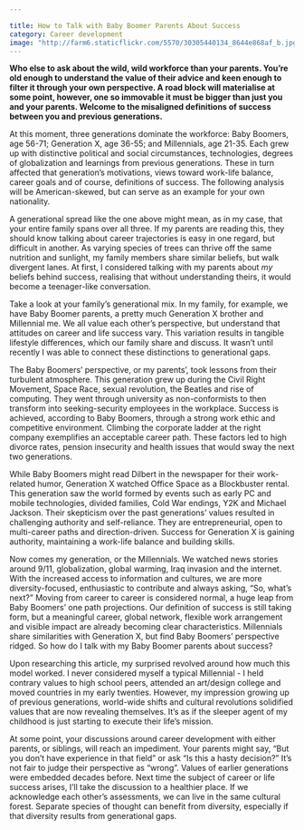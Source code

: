 ```yaml
---

title: How to Talk with Baby Boomer Parents About Success
category: Career development
image: "http://farm6.staticflickr.com/5570/30305440134_8644e868af_b.jpg"
---
```


**Who else to ask about the wild, wild workforce than your parents. You’re old enough to understand the value of their advice and keen enough to filter it through your own perspective. A road block will materialise at some point, however, one so immovable it must be bigger than just you and your parents. Welcome to the misaligned definitions of success between you and previous generations.**

At this moment, three generations dominate the workforce: Baby Boomers, age 56-71; Generation X, age 36-55; and Millennials, age 21-35. Each grew up with distinctive political and social circumstances, technologies, degrees of globalization and learnings from previous generations. These in turn affected that generation’s motivations, views toward work-life balance, career goals and of course, definitions of success. The following analysis will be American-skewed, but can serve as an example for your own nationality.

A generational spread like the one above might mean, as in my case, that your entire family spans over all three. If my parents are reading this, they should know talking about career trajectories is easy in one regard, but difficult in another. As varying species of trees can thrive off the same nutrition and sunlight, my family members share similar beliefs, but walk divergent lanes. At first, I considered talking with my parents about *my* beliefs behind success, realising that without understanding theirs, it would become a teenager-like conversation.

Take a look at your family’s generational mix. In my family, for example, we have Baby Boomer parents, a pretty much Generation X brother and Millennial me. We all value each other’s perspective, but understand that attitudes on career and life success vary. This variation results in tangible lifestyle differences, which our family share and discuss. It wasn’t until recently I was able to connect these distinctions to generational gaps.

The Baby Boomers’ perspective, or my parents’, took lessons from their turbulent atmosphere. This generation grew up during the Civil Right Movement, Space Race, sexual revolution, the Beatles and rise of computing. They went through university as non-conformists to then transform into seeking-security employees in the workplace. Success is achieved, according to Baby Boomers, through a strong work ethic and competitive environment. Climbing the corporate ladder at the right company exemplifies an acceptable career path. These factors led to high divorce rates, pension insecurity and health issues that would sway the next two generations. 

While Baby Boomers might read Dilbert in the newspaper for their work-related humor, Generation X watched Office Space as a Blockbuster rental. This generation saw the world formed by events such as early PC and mobile technologies, divided families, Cold War endings, Y2K and Michael Jackson. Their skepticism over the past generations’ values resulted in challenging authority and self-reliance. They are entrepreneurial, open to multi-career paths and direction-driven. Success for Generation X is gaining authority, maintaining a work-life balance and building skills. 

Now comes my generation, or the Millennials. We watched news stories around 9/11, globalization, global warming, Iraq invasion and the internet. With the increased access to information and cultures, we are more diversity-focused, enthusiastic to contribute and always asking, “So, what’s next?” Moving from career to career is considered normal, a huge leap from Baby Boomers’ one path projections. Our definition of success is still taking form, but a meaningful career, global network, flexible work arrangement and visible impact are already becoming clear characteristics. Millennials share similarities with Generation X, but find Baby Boomers’ perspective ridged. So how do I talk with my Baby Boomer parents about success?    
 
Upon researching this article, my surprised revolved around how much this model worked. I never considered myself a typical Millennial - I held contrary values to high school peers, attended an art/design college and moved countries in my early twenties. However, my impression growing up of previous generations, world-wide shifts and cultural revolutions solidified values that are now revealing themselves. It’s as if the sleeper agent of my childhood is just starting to execute their life’s mission.

At some point, your discussions around career development with either parents, or siblings, will reach an impediment. Your parents might say, “But you don’t have experience in that field” or ask “Is this a hasty decision?” It’s not fair to judge their perspective as “wrong”. Values of earlier generations were embedded decades before. Next time the subject of career or life success arises, I’ll take the discussion to a healthier place. If we acknowledge each other’s assessments, we can live in the same cultural forest. Separate species of thought can benefit from diversity, especially if that diversity results from generational gaps. 
